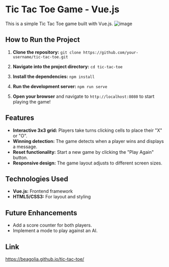 # Tic Tac Toe Game - Vue.js

This is a simple Tic Tac Toe game built with Vue.js.
![image](https://github.com/user-attachments/assets/8986e951-95fd-4e2c-819d-0e5989770bf7)


## How to Run the Project

1. **Clone the repository:**
```git clone https://github.com/your-username/tic-tac-toe.git```

2. **Navigate into the project directory:**
```cd tic-tac-toe```

3. **Install the dependencies:**
```npm install```

4. **Run the development server:**
```npm run serve```

5. **Open your browser** and navigate to `http://localhost:8080` to start playing the game!

## Features

- **Interactive 3x3 grid:** Players take turns clicking cells to place their "X" or "O".
- **Winning detection:** The game detects when a player wins and displays a message.
- **Reset functionality:** Start a new game by clicking the "Play Again" button.
- **Responsive design:** The game layout adjusts to different screen sizes.

## Technologies Used

- **Vue.js:** Frontend framework
- **HTML5/CSS3:** For layout and styling

## Future Enhancements

- Add a score counter for both players.
- Implement a mode to play against an AI.

## Link

https://beagolia.github.io/tic-tac-toe/
